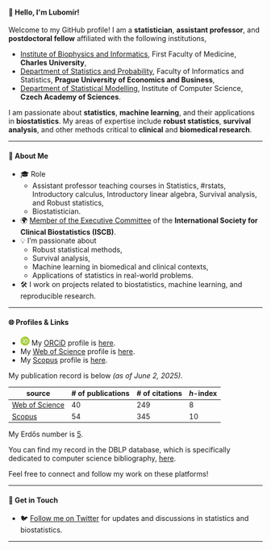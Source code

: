 #### 👋 Hello, I'm Lubomír!

Welcome to my GitHub profile! I am a **statistician**, **assistant professor**, and **postdoctoral fellow** affiliated with the following institutions,

- [Institute of Biophysics and Informatics](https://is.cuni.cz/webapps/whois2/osoba/1121663932437885/?lang=en), First Faculty of Medicine, **Charles University**,
- [Department of Statistics and Probability](https://kstp.vse.cz/english/about-the-department/members-of-the-department/), Faculty of Informatics and Statistics, **Prague University of Economics and Business**,
- [Department of Statistical Modelling](https://www.cs.cas.cz/staff/stepanek/en), Institute of Computer Science, **Czech Academy of Sciences**.

I am passionate about **statistics**, **machine learning**, and their applications in **biostatistics**. My areas of expertise include **robust statistics**, **survival analysis**, and other methods critical to **clinical** and **biomedical research**.

---

#### 📜 **About Me**
- 🎓 Role
  - Assistant professor teaching courses in Statistics, #rstats, Introductory calculus, Introductory linear algebra, Survival analysis, and Robust statistics,
  - Biostatistician.
- 🌍 [Member of the Executive Committee](https://iscb.international/executive-committee/) of the **International Society for Clinical Biostatistics (ISCB)**.
- 💡 I’m passionate about
  - Robust statistical methods,
  - Survival analysis,
  - Machine learning in biomedical and clinical contexts,
  - Applications of statistics in real-world problems.
- 🛠️ I work on projects related to biostatistics, machine learning, and reproducible research.

---

#### 🌐 **Profiles & Links**
<!--
- [**ORCiD**](https://orcid.org/0000-0002-8308-4304)  
- [**Web of Science**](https://www.webofscience.com/wos/author/record/3811145)  
- [**Scopus**](https://www.scopus.com/authid/detail.uri?authorId=57210897167) 
--> 
- [<img src="https://raw.githubusercontent.com/LStepanek/orcid_logo/refs/heads/main/orcid_logo_white_background.png" width="18" height="18" />](https://orcid.org/0000-0002-8308-4304) My [ORCiD](https://orcid.org/0000-0002-8308-4304) profile is [here](https://orcid.org/0000-0002-8308-4304).  
- My [Web of Science](https://www.webofscience.com/wos/author/record/3811145) profile is [here](https://www.webofscience.com/wos/author/record/3811145).
- My [Scopus](https://www.scopus.com/authid/detail.uri?authorId=57210897167) profile is [here](https://www.scopus.com/authid/detail.uri?authorId=57210897167).

<!--
[<img src="https://raw.githubusercontent.com/LStepanek/orcid_logo/refs/heads/main/orcid_logo_white_background.png" width="18" height="18" />](https://orcid.org/0000-0002-8308-4304) My ORCiD profile is also [here](https://orcid.org/0000-0002-8308-4304).  
-->

My publication record is below *(as of June 2, 2025)*.

| source | # of publications | # of citations | *h*-index |
|--------|-------------------|----------------|---------|
| [Web of Science](https://www.webofscience.com/wos/author/record/3811145) | 40 | 249 | 8 |
| [Scopus](https://www.scopus.com/authid/detail.uri?authorId=57210897167) | 54 | 345 | 10 |

My Erdős number is [5](https://www.csauthors.net/distance/lubomir-stepanek/paul-erdos).

You can find my record in the DBLP database, which is specifically dedicated to computer science bibliography, [here](https://dblp.org/pid/206/3333.html).

Feel free to connect and follow my work on these platforms!

---


#### 🌟 **Get in Touch**
- 🐦 [Follow me on Twitter](https://x.com/lubomirstepanek) for updates and discussions in statistics and biostatistics.

---


<!-- ## Hi there 👋

**LStepanek/LStepanek** is a ✨ _special_ ✨ repository because its `README.md` (this file) appears on your GitHub profile.

Here are some ideas to get you started:

- 🔭 I’m currently working on ...
- 🌱 I’m currently learning ...
- 👯 I’m looking to collaborate on ...
- 🤔 I’m looking for help with ...
- 💬 Ask me about ...
- 📫 How to reach me: ...
- 😄 Pronouns: ...
- ⚡ Fun fact: ...
--> 
